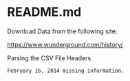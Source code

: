 # README.md

Download Data from the following site:

https://www.wunderground.com/history/

Parsing the CSV File Headers

<!-- Run high_lows_two.py in Python -->
	February 16, 2014 missing information. 
